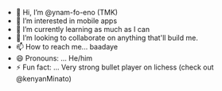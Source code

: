 - 👋 Hi, I’m @ynam-fo-eno (TMK)
- 👀 I’m interested in mobile apps
- 🌱 I’m currently learning as much as I can
- 💞️ I’m looking to collaborate on anything that'll build me.
- 📫 How to reach me... baadaye 
- 😄 Pronouns: ... He/him
- ⚡ Fun fact: ... Very strong bullet player on lichess (check out @kenyanMinato)

<!---
ynam-fo-eno/ynam-fo-eno is a ✨ special ✨ repository because its `README.md` (this file) appears on your GitHub profile.
You can click the Preview link to take a look at your changes.
--->

